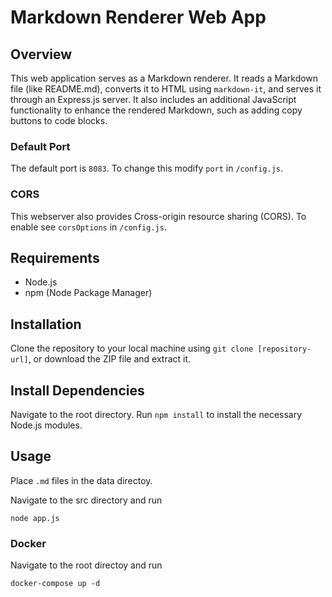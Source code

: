 # Markdown Renderer Web App

## Overview
This web application serves as a Markdown renderer. It reads a Markdown file (like README.md), converts it to HTML using `markdown-it`, and serves it through an Express.js server. It also includes an additional JavaScript functionality to enhance the rendered Markdown, such as adding copy buttons to code blocks.

### Default Port
The default port is `8083`. To change this modify `port` in `/config.js`.

### CORS
This webserver also provides Cross-origin resource sharing (CORS). To enable see `corsOptions` in `/config.js`.

## Requirements
- Node.js
- npm (Node Package Manager)

## Installation
Clone the repository to your local machine using `git clone [repository-url]`, or download the ZIP file and extract it.

## Install Dependencies
Navigate to the root directory.
Run `npm install` to install the necessary Node.js modules.

## Usage
Place `.md` files in the data directoy.  
  
Navigate to the src directory and run 
```
node app.js
```

### Docker
Navigate to the root directoy and run
```
docker-compose up -d
```